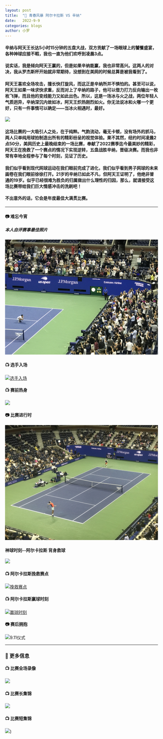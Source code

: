 ```yaml
---
layout: post
title:  "📔 青春风暴 阿尔卡拉斯 VS 辛纳"
date:   2022-9-9
categories: blogs
author: 小罗
---
```

#### 辛纳与阿天王长达5小时15分钟的五盘大战，双方贡献了一场眼球上的饕餮盛宴，各种神球应接不暇，我也一直为他们欢呼到凌晨3点。

#### 说实话，我是倾向阿天王赢的，但是如果辛纳能赢，我也非常高兴。这两人的对决，我从罗杰斯杯开始就非常期待，没想到在美网的时候总算是被我看到了。

#### 阿天王喜欢全场攻击，擅长快打旋风，而这正是辛纳所并不惧怕的。甚至可以说，阿天王如果一味求快求重，反而对上了辛纳的路子，他可以借力打力反向输出一枚枚飞弹，而且他的变线能力又如此出色。所以，这是一场冰与火之战，两位年轻人气质迥异，辛纳深沉内敛如冰，阿天王炽热刚烈如火。你无法说冰和火哪一个更好，只有一件事情可以确定——当冰火相遇时，最好。
![](https://photo-assets.usopen.org/images/pics/large/f_RolexDay10.jpg)
#### 这场比赛的一大吸引人之处，在于纯粹。气韵流动，毫无卡顿，没有场外的抓马，两人只单纯用球拍制造出所有的精彩纷呈的视觉体验。果不其然，纽约时间凌晨2点50分，美网历史上最晚结束的一场比赛，奉献了2022赛季迄今最美妙的精彩，阿天王在挽救了一个赛点的情况下实现逆转，五盘战胜辛纳，晋级决赛。而我也非常有幸地全程参与了每个时刻，见证了历史。

#### 我们似乎看到现代网球运动在我们眼前完成了进化，我们似乎看到男子网球的未来画卷在我们眼前徐徐打开。21岁的辛纳已如此不凡，但阿天王证明了，他绝非普通的19岁。似乎已经很难为胜负的归属做出什么理性的归因，那么，就请接受这场比赛带给我们巨大情感冲击的洗刷吧！

#### 不出意外的话，它会是**年度最佳大满贯比赛**。

---
#### 📷 难忘今宵
##### **本人自评赛事最佳照片**
![美网现场](https://raw.githubusercontent.com/Bagel2Ace/bagel2ace.github.io/main/docs/assets/2022-9-8/psc2.jpeg)

#### 📺 选手入场
[![选手入场](https://res.cloudinary.com/marcomontalbano/image/upload/v1665115609/video_to_markdown/images/youtube--ocg2Tq26eoQ-c05b58ac6eb4c4700831b2b3070cd403.jpg)](https://youtu.be/ocg2Tq26eoQ "选手入场")

#### 📺 赛前热身
[![](https://res.cloudinary.com/marcomontalbano/image/upload/v1665116574/video_to_markdown/images/youtube--MPiPfB6S3-E-c05b58ac6eb4c4700831b2b3070cd403.jpg)](https://youtu.be/MPiPfB6S3-E "")

#### 📷 比赛进行时
![美网现场](https://raw.githubusercontent.com/Bagel2Ace/bagel2ace.github.io/main/docs/assets/2022-9-8/psc1.jpeg)

#### 神球时刻--阿尔卡拉斯 背身救球
[![](https://res.cloudinary.com/marcomontalbano/image/upload/v1665116667/video_to_markdown/images/youtube--Wm7OqT_F3nA-c05b58ac6eb4c4700831b2b3070cd403.jpg)](https://www.youtube.com/watch?v=Wm7OqT_F3nA "")

#### 📺 阿尔卡拉斯挽救赛点
[![挽救赛点](https://res.cloudinary.com/marcomontalbano/image/upload/v1665115478/video_to_markdown/images/youtube--6fBM7IMKUd8-c05b58ac6eb4c4700831b2b3070cd403.jpg)](https://youtu.be/6fBM7IMKUd8 "挽救赛点")


#### 📺 阿尔卡拉斯赢球时刻
[![赢球时刻](https://res.cloudinary.com/marcomontalbano/image/upload/v1665115551/video_to_markdown/images/youtube--sLHaVoQMFxM-c05b58ac6eb4c4700831b2b3070cd403.jpg)](https://youtu.be/sLHaVoQMFxM "赢球时刻")

#### 📷 赛后拥抱
![9.11仪式](https://www.tennisnet.com/fileadmin/_processed_/b/4/csm_sinner-alcaraz_8ff5776c1a.jpg)

---

### 🔗 更多信息

#### 📺 比赛全场录像 
[![](https://res.cloudinary.com/marcomontalbano/image/upload/v1665115971/video_to_markdown/images/youtube--XNYhoYjRs3Y-c05b58ac6eb4c4700831b2b3070cd403.jpg)](https://www.youtube.com/watch?v=XNYhoYjRs3Y "")

#### 📺 比赛长集锦
[![](https://res.cloudinary.com/marcomontalbano/image/upload/v1665116039/video_to_markdown/images/youtube---SSd4pFPUXk-c05b58ac6eb4c4700831b2b3070cd403.jpg)](https://www.youtube.com/watch?v=-SSd4pFPUXk&t=65s "")

#### 📺 比赛短集锦
[![](https://res.cloudinary.com/marcomontalbano/image/upload/v1665116063/video_to_markdown/images/youtube--tMZ4PRxEcp4-c05b58ac6eb4c4700831b2b3070cd403.jpg)](https://www.youtube.com/watch?v=tMZ4PRxEcp4 ""))

